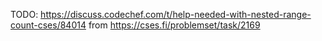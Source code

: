 TODO: https://discuss.codechef.com/t/help-needed-with-nested-range-count-cses/84014 from https://cses.fi/problemset/task/2169

